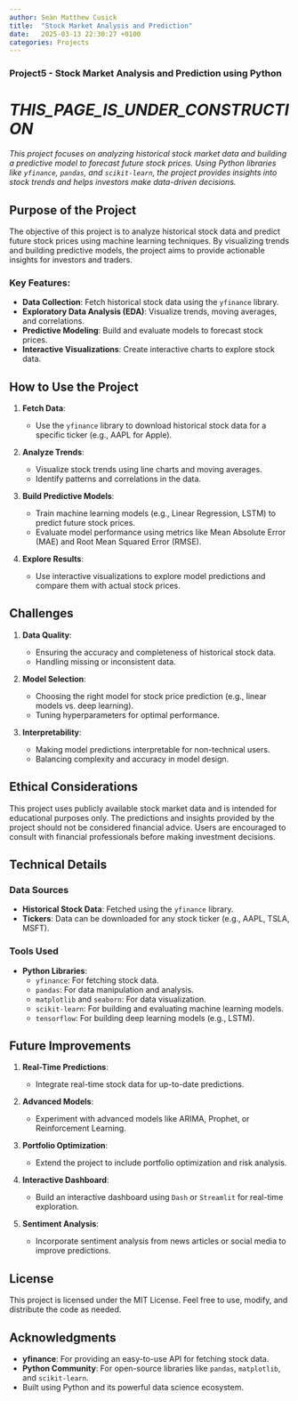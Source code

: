 ```yaml
---
author: Seàn Matthew Cusick
title:  "Stock Market Analysis and Prediction"
date:   2025-03-13 22:30:27 +0100
categories: Projects 
---
```


### Project5 - Stock Market Analysis and Prediction using Python

# _THIS_PAGE_IS_UNDER_CONSTRUCTION_

*This project focuses on analyzing historical stock market data and building a predictive model to forecast future stock prices. Using Python libraries like `yfinance`, `pandas`, and `scikit-learn`, the project provides insights into stock trends and helps investors make data-driven decisions.*



## Purpose of the Project

The objective of this project is to analyze historical stock data and predict future stock prices using machine learning techniques. By visualizing trends and building predictive models, the project aims to provide actionable insights for investors and traders.

### Key Features:
- **Data Collection**: Fetch historical stock data using the `yfinance` library.
- **Exploratory Data Analysis (EDA)**: Visualize trends, moving averages, and correlations.
- **Predictive Modeling**: Build and evaluate models to forecast stock prices.
- **Interactive Visualizations**: Create interactive charts to explore stock data.

## How to Use the Project

1. **Fetch Data**:
   - Use the `yfinance` library to download historical stock data for a specific ticker (e.g., AAPL for Apple).

2. **Analyze Trends**:
   - Visualize stock trends using line charts and moving averages.
   - Identify patterns and correlations in the data.

3. **Build Predictive Models**:
   - Train machine learning models (e.g., Linear Regression, LSTM) to predict future stock prices.
   - Evaluate model performance using metrics like Mean Absolute Error (MAE) and Root Mean Squared Error (RMSE).

4. **Explore Results**:
   - Use interactive visualizations to explore model predictions and compare them with actual stock prices.

## Challenges

1. **Data Quality**:
   - Ensuring the accuracy and completeness of historical stock data.
   - Handling missing or inconsistent data.

2. **Model Selection**:
   - Choosing the right model for stock price prediction (e.g., linear models vs. deep learning).
   - Tuning hyperparameters for optimal performance.

3. **Interpretability**:
   - Making model predictions interpretable for non-technical users.
   - Balancing complexity and accuracy in model design.

## Ethical Considerations

This project uses publicly available stock market data and is intended for educational purposes only. The predictions and insights provided by the project should not be considered financial advice. Users are encouraged to consult with financial professionals before making investment decisions.

## Technical Details

### Data Sources
- **Historical Stock Data**: Fetched using the `yfinance` library.
- **Tickers**: Data can be downloaded for any stock ticker (e.g., AAPL, TSLA, MSFT).

### Tools Used
- **Python Libraries**:
  - `yfinance`: For fetching stock data.
  - `pandas`: For data manipulation and analysis.
  - `matplotlib` and `seaborn`: For data visualization.
  - `scikit-learn`: For building and evaluating machine learning models.
  - `tensorflow`: For building deep learning models (e.g., LSTM).

## Future Improvements

1. **Real-Time Predictions**:
   - Integrate real-time stock data for up-to-date predictions.

2. **Advanced Models**:
   - Experiment with advanced models like ARIMA, Prophet, or Reinforcement Learning.

3. **Portfolio Optimization**:
   - Extend the project to include portfolio optimization and risk analysis.

4. **Interactive Dashboard**:
   - Build an interactive dashboard using `Dash` or `Streamlit` for real-time exploration.

5. **Sentiment Analysis**:
   - Incorporate sentiment analysis from news articles or social media to improve predictions.

## License

This project is licensed under the MIT License. Feel free to use, modify, and distribute the code as needed.

## Acknowledgments

- **yfinance**: For providing an easy-to-use API for fetching stock data.
- **Python Community**: For open-source libraries like `pandas`, `matplotlib`, and `scikit-learn`.
- Built using Python and its powerful data science ecosystem.